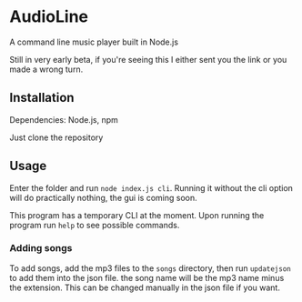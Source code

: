 # AudioLine
A command line music player built in Node.js

Still in very early beta, if you're seeing this I either sent you the link or you made a wrong turn.

## Installation
Dependencies: Node.js, npm

Just clone the repository
## Usage

Enter the folder and run `node index.js cli`. Running it without the cli option will do practically nothing, the gui is coming soon. 

This program has a temporary CLI at the moment. Upon running the program run `help` to see possible commands.

### Adding songs
To add songs, add the mp3 files to the `songs` directory, then run `updatejson` to add them into the json file. the song name will be the mp3 name minus the extension. This can be changed manually in the json file if you want.
